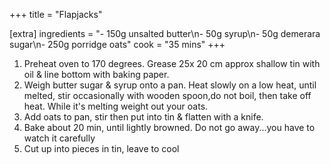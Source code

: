 +++
title = "Flapjacks"

[extra]
ingredients = "- 150g unsalted butter\n- 50g syrup\n- 50g demerara sugar\n- 250g porridge oats"
cook = "35 mins"
+++
1. Preheat oven to 170 degrees. Grease 25x 20 cm approx shallow  tin with oil & line bottom with baking paper.
2. Weigh butter sugar & syrup onto a pan. Heat slowly on a low heat, until melted, stir occasionally with wooden spoon,do not boil, then take off heat. While it's melting weight out your oats.
3. Add oats to pan, stir then put into tin & flatten with a knife.
4. Bake about 20 min, until lightly browned. Do not go away...you have to watch it carefully
5. Cut up into pieces in tin, leave to cool